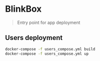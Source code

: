 # BlinkBox
> Entry point for app deployment

## Users deployment
```bash
docker-compose -f users_compose.yml build
docker-compose -f users_compose.yml up
```
